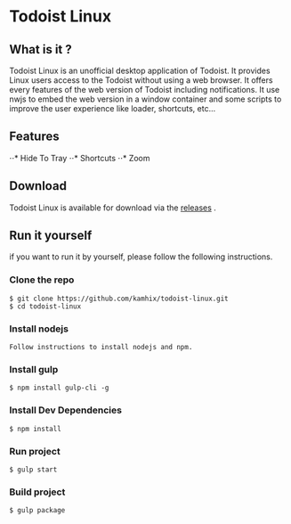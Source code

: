 # Todoist Linux

## What is it ?

Todoist Linux is an unofficial desktop application of Todoist.
It provides Linux users access to the Todoist without using a web browser.
It offers every features of the web version of Todoist including notifications.
It use nwjs to embed the web version in a window container and
some scripts to improve the user experience like loader, shortcuts, etc...

## Features

⋅⋅* Hide To Tray
⋅⋅* Shortcuts
⋅⋅* Zoom

## Download

Todoist Linux is available for download via the [releases](https://github.com/kamhix/todoist-linux/releases) .

## Run it yourself

if you want to run it by yourself, please follow the following instructions.

### Clone the repo

    $ git clone https://github.com/kamhix/todoist-linux.git
    $ cd todoist-linux

### Install nodejs

    Follow instructions to install nodejs and npm.

### Install gulp

    $ npm install gulp-cli -g

### Install Dev Dependencies

    $ npm install

### Run project

    $ gulp start

### Build project
    
    $ gulp package
